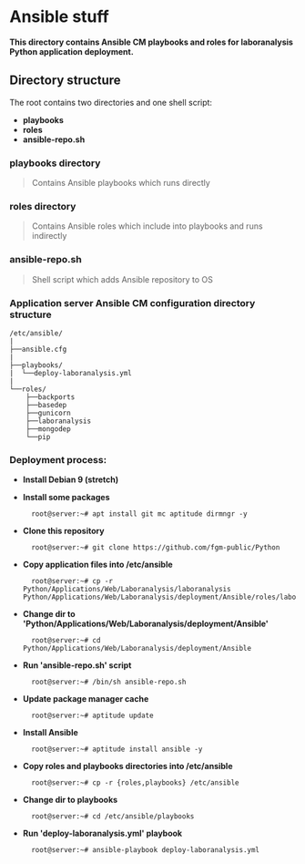 # Ansible stuff
**This directory contains Ansible CM playbooks and roles for laboranalysis Python application deployment.**

## Directory structure
The root contains two directories and one shell script: 

* **playbooks**
* **roles**
* **ansible-repo.sh**

### playbooks directory
> Contains Ansible playbooks which runs directly

### roles directory
> Contains Ansible roles which include into playbooks and runs indirectly

### ansible-repo.sh
> Shell script which adds Ansible repository to OS

### Application server Ansible CM configuration directory structure

    /etc/ansible/
    |
    ├──ansible.cfg
    |
    ├──playbooks/
    |  └──deploy-laboranalysis.yml
    |
    └──roles/
        ├──backports
        ├──basedep
        ├──gunicorn
        ├──laboranalysis
        ├──mongodep
        └──pip

### Deployment process:

* **Install Debian 9 (stretch)**

* **Install some packages**

        root@server:~# apt install git mc aptitude dirmngr -y

* **Clone this repository**

        root@server:~# git clone https://github.com/fgm-public/Python

* **Copy application files into /etc/ansible**

        root@server:~# cp -r Python/Applications/Web/Laboranalysis/laboranalysis Python/Applications/Web/Laboranalysis/deployment/Ansible/roles/laboranalysis/files

* **Change dir to 'Python/Applications/Web/Laboranalysis/deployment/Ansible'**

        root@server:~# cd Python/Applications/Web/Laboranalysis/deployment/Ansible

* **Run 'ansible-repo.sh' script**

        root@server:~# /bin/sh ansible-repo.sh

* **Update package manager cache**

        root@server:~# aptitude update

* **Install Ansible**

        root@server:~# aptitude install ansible -y

* **Copy roles and playbooks directories into /etc/ansible**

        root@server:~# cp -r {roles,playbooks} /etc/ansible

* **Change dir to playbooks**

        root@server:~# cd /etc/ansible/playbooks

* **Run 'deploy-laboranalysis.yml' playbook**

        root@server:~# ansible-playbook deploy-laboranalysis.yml